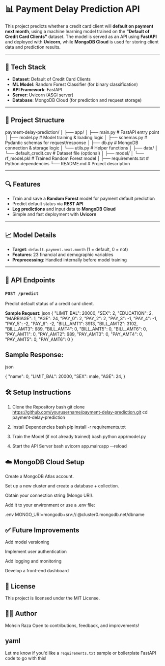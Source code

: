 # 📊 Payment Delay Prediction API

This project predicts whether a credit card client will **default on payment next month**, using a machine learning model trained on the **"Default of Credit Card Clients"** dataset. The model is served as an API using **FastAPI** and deployed with **Uvicorn**, while **MongoDB Cloud** is used for storing client data and prediction results.

---

## 🚀 Tech Stack

- **Dataset**: Default of Credit Card Clients
- **ML Model**: Random Forest Classifier (for binary classification)
- **API Framework**: FastAPI
- **Server**: Uvicorn (ASGI server)
- **Database**: MongoDB Cloud (for prediction and request storage)

---

## 📂 Project Structure

payment-delay-prediction/
│
├── app/
│ ├── main.py # FastAPI entry point
│ ├── model.py # Model training & loading logic
│ ├── schemas.py # Pydantic schemas for request/response
│ ├── db.py # MongoDB connection & storage logic
│ └── utils.py # Helper functions
│
├── data/
│ └── default_credit.csv # Dataset file (optional)
│
├── model/
│ └── rf_model.pkl # Trained Random Forest model
│
├── requirements.txt # Python dependencies
└── README.md # Project description



---

## 🔍 Features

- Train and save a **Random Forest** model for payment default prediction
- Predict default status via **REST API**
- **Log predictions** and input data to **MongoDB Cloud**
- Simple and fast deployment with **Uvicorn**

---

## 📈 Model Details

- **Target**: `default.payment.next.month` (1 = default, 0 = not)
- **Features**: 23 financial and demographic variables
- **Preprocessing**: Handled internally before model training

---

## 📡 API Endpoints

### `POST /predict`

Predict default status of a credit card client.

**Sample Request:**
json
{
  "LIMIT_BAL": 20000,
  "SEX": 2,
  "EDUCATION": 2,
  "MARRIAGE": 1,
  "AGE": 24,
  "PAY_0": 2,
  "PAY_2": 2,
  "PAY_3": -1,
  "PAY_4": -1,
  "PAY_5": -2,
  "PAY_6": -2,
  "BILL_AMT1": 3913,
  "BILL_AMT2": 3102,
  "BILL_AMT3": 689,
  "BILL_AMT4": 0,
  "BILL_AMT5": 0,
  "BILL_AMT6": 0,
  "PAY_AMT1": 0,
  "PAY_AMT2": 689,
  "PAY_AMT3": 0,
  "PAY_AMT4": 0,
  "PAY_AMT5": 0,
  "PAY_AMT6": 0
}

## Sample Response:

json

{
  "name": 0,
  "LIMIT_BAL": 20000,
  "SEX": male,
  "AGE": 24,
}


## 🛠 Setup Instructions
1. Clone the Repository
bash
git clone https://github.com/yourusername/payment-delay-prediction.git
cd payment-delay-prediction


2. Install Dependencies
bash
pip install -r requirements.txt
3. Train the Model (if not already trained)
bash
python app/model.py
4. Start the API Server
bash
uvicorn app.main:app --reload


## ☁️ MongoDB Cloud Setup
Create a MongoDB Atlas account.

Set up a new cluster and create a database + collection.

Obtain your connection string (Mongo URI).

Add it to your environment or use a .env file:

.env
MONGO_URI=mongodb+srv://<username>:<password>@cluster0.mongodb.net/dbname

## ✅ Future Improvements
Add model versioning

Implement user authentication

Add logging and monitoring

Develop a front-end dashboard

## 📄 License
This project is licensed under the MIT License.

## 👨‍💻 Author
Mohsin Raza
Open to contributions, feedback, and improvements!

yaml
---

Let me know if you'd like a `requirements.txt` sample or boilerplate FastAPI code to go with this!

